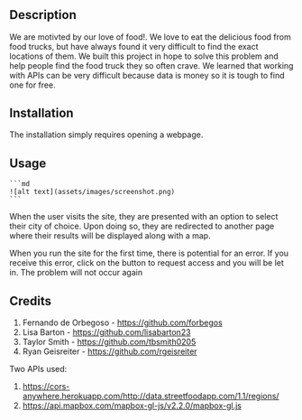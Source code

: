 # <Food Truck Locator>

## Description

We are motivted by our love of food!. We love to eat the delicious food from food trucks, but have always found it very difficult to find the exact locations of them. We built this project in hope to solve this problem and help people find the food truck they so often crave. We learned that working with APIs can be very difficult because data is money so it is tough to find one for free.

## Installation

The installation simply requires opening a webpage.

## Usage

    ```md
    ![alt text](assets/images/screenshot.png)
    ```

When the user visits the site, they are presented with an option to select their city of choice. Upon doing so, they are redirected to another page where their results will be displayed along with a map.

When you run the site for the first time, there is potential for an error. If you receive this error, click on the button to request access and you will be let in. The problem will not occur again

## Credits

1. Fernando de Orbegoso - https://github.com/forbegos
2. Lisa Barton - https://github.com/lisabarton23
3. Taylor Smith - https://github.com/tbsmith0205
4. Ryan Geisreiter - https://github.com/rgeisreiter

Two APIs used:

1. https://cors-anywhere.herokuapp.com/http://data.streetfoodapp.com/1.1/regions/
2. https://api.mapbox.com/mapbox-gl-js/v2.2.0/mapbox-gl.js
